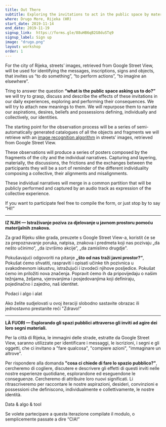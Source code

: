 ```yaml
---
title: Out There
subtitle: Exploring the invitations to act in the public space by material signs.
where: Drugo More, Rijeka (HR)
start_date: 2019-11-14
end_date: 2019-11-19
signup_link:  https://forms.gle/88uHB6qB2G8duSTq9
signup_label: Sign up
image: "drugo.png"
layout: workshop
order: 1
---
```


For the city of Rijeka, streets’ images, retrieved from Google Street View, will be used for identifying the messages, inscriptions, signs and objects, that invites us “to do something”, “to perform actions”, “to imagine an elsewhere”.

Tring to answer the question **“what is the public space asking us to do?”** we will try to grasp, discuss and describe the effects of these invitations in our daily experiences, exploring and performing their consequences. We will try to attach new meanings to them. We will repurpose them to narrate our aspirations, desires, beliefs and possessions defining, individually and collectively, our identities.

The starting point for the observation process will be a series of semi-automatically generated catalogues of all the objects and fragments we will retrieve with an [image recognition algorithm](https://cs.stanford.edu/people/karpathy/densecap/) in streets’ images, retrieved from Google Street View.

These observations will produce a series of posters composed by the fragments of the city and the individual narratives. Capturing and layering, materially, the discussions, the frictions and the exchanges between the participants they will be a sort of reminder of the different individuality composing a collective, their alignments and misalignments.

These individual narratives will merge in a common partition that will be publicly performed and captured by an audio track as expression of the collective experience.

If you want to participate feel free to compile the form, or just stop by to say “HI!”

<hr>

**IZ NJIH — Istraživanje poziva za djelovanje u javnom prostoru pomoću materijalnih znakova.**

Za grad Rijeku slike grada, preuzete s Google Street View-a, koristit će se za prepoznavanje poruka, natpisa, znakova i predmeta koji nas pozivaju „da nešto učinimo“, „da izvršimo akcije“, „da zamislimo drugdje".

Pokušavajući odgovoriti na pitanje **„što od nas traži javni prostor?“**, Pokušat ćemo shvatiti, raspraviti i opisati učinke tih pozivnica u svakodnevnom iskustvu, istražujući i izvodeći njihove posljedice. Pokušat ćemo im priložiti nova značenja. Popravit ćemo ih da pripovijedaju o našim težnjama, željama, vjerovanjima i posjedovanjima koji definiraju, pojedinačno i zajedno, naš identitet.

Podaci i algo i alat

Ako želite sudjelovati u ovoj iteraciji slobodno sastavite obrazac ili jednostavno prestanite reći "Zdravo!"

<hr>

**LÀ FUORI — Esplorando gli spazi pubblici attraverso gli inviti ad agire dei loro segni materiali.**

Per la città di Rijeka, le immagini delle strade, estratte da Google Street View, saranno utilizzate per identificare i messaggi, le iscrizioni, i segni e gli oggetti, che ci invitano a "fare qualcosa", "compiere azioni", "immaginare un altrove".

Per rispondere alla domanda **"cosa ci chiede di fare lo spazio pubblico?"**, cercheremo di cogliere, discutere e descrivere gli effetti di questi inviti nelle nostre esperienze quotidiane, esplorandone ed eseguendone le conseguenze. Cercheremo di attribuire loro nuovi significati. Li ritrascriveremo per raccontare le nostre aspirazioni, desideri, convinzioni e possessioni che definiscono, individualmente e collettivamente, le nostre identità.

Data & algo & tool

Se volete partecipare a questa iterazione compilate il modulo, o semplicemente passate a dire “CIA!”
